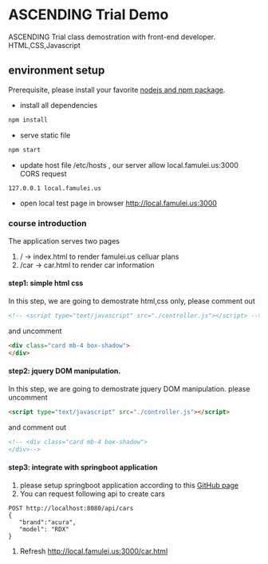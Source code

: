# ASCENDING Trial Demo
ASCENDING Trial class demostration with front-end developer. HTML,CSS,Javascript
## environment setup
Prerequisite, please install your favorite [nodejs and npm package](https://nodejs.org/en/).
* install all dependencies 
```bash 
npm install
```
* serve static file
```bash
npm start
```
* update host file /etc/hosts , our server allow local.famulei.us:3000 CORS request
```
127.0.0.1 local.famulei.us
```
* open local test page in browser
http://local.famulei.us:3000 

### course introduction
The application serves two pages 
1. / -> index.html to render famulei.us celluar plans
1. /car -> car.html to render car information

#### step1: simple html css
In this step, we are going to demostrate html,css only, please comment out
```html
<!-- <script type="text/javascript" src="./controller.js"></script> -->
```
and uncomment
```html
<div class="card mb-4 box-shadow">
</div>
```
#### step2: jquery DOM manipulation.
In this step, we are going to demostrate jquery DOM manipulation.
please uncomment
```html
<script type="text/javascript" src="./controller.js"></script>
```
and comment out
```html
<!-- <div class="card mb-4 box-shadow"> 
</div>-->
```

#### step3: integrate with springboot application
1. please setup springboot application according to this [GitHub page](https://github.com/ryohang/car-dealer-java)
1. You can request following api to create cars
```
POST http://localhost:8080/api/cars
{
   "brand":"acura",
   "model": "RDX"
}
```
1. Refresh http://local.famulei.us:3000/car.html